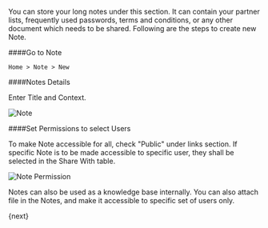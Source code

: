 You can store your long notes under this section. It can contain your partner lists, frequently used passwords, terms and conditions, or any other document which needs to be shared. Following are the steps to create new Note.

####Go to Note

`Home > Note > New`

####Notes Details

Enter Title and Context.

![Note]({{url_prefix}}/assets/old_images/erpnext/note.png)

####Set Permissions to select Users

To make Note accessible for all, check "Public" under links section. If specific Note is to be made accessible to specific user, they shall be selected in the Share With table.

![Note Permission]({{url_prefix}}/assets/old_images/erpnext/note-permission.png)

<div class=well>Notes can also be used as a knowledge base internally. You can also attach file in the Notes, and make it accessible to specific set of users only.</div>

{next}
